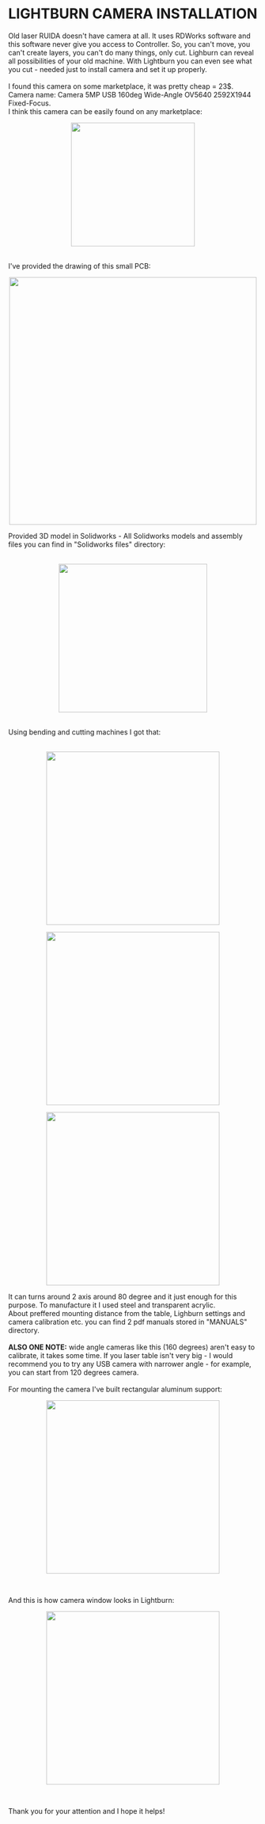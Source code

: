 <h1>LIGHTBURN CAMERA INSTALLATION</h1>

Old laser RUIDA doesn't have camera at all. It uses RDWorks software and this software never give you access to Controller. 
So, you can't move, you can't create layers, you can't do many things, only cut. Lighburn can reveal all possibilities 
of your old machine. With Lightburn you can even see what you cut - needed just to install camera and set it up properly. 
</br> </br>
I found this camera on some marketplace, it was pretty cheap = 23$.</br> 
Camera name: Camera 5MP USB 160deg Wide-Angle OV5640 2592X1944 Fixed-Focus.  </br>
I think this camera can be easily found on any marketplace:

<p align="center">
<img src="https://github.com/user-attachments/assets/8f12824f-009e-4e09-9881-594a7afe749b" width="250" />
</p>
</br>
I've provided the drawing of this small PCB:
<p align="center">
<img src="https://github.com/user-attachments/assets/ddf654bc-d7d9-400f-936f-e787ded41aed" width="500">
</p>
Provided 3D model in Solidworks - All Solidworks models and assembly files you can find in "Solidworks files" directory:
</br></br>
<p align="center">
<img src="https://github.com/user-attachments/assets/61e4bffa-21a0-47ef-9851-8b1bfce0f673" width="300">
</p>

</br>
Using bending and cutting machines I got that:
</br></br>
<p align="center">
<img src="https://github.com/user-attachments/assets/c350c26b-ca2c-4de7-bf9a-6bb144eeeae5" width="350">
</p>
<p align="center">
<img src="https://github.com/user-attachments/assets/726d8c38-655e-4f32-89d5-8be1e1a4c5c1" width="350">
</p>
<p align="center">
<img src="https://github.com/user-attachments/assets/787c62e0-cd18-4b79-bb7d-00bf426fecc1" width="350">
</p>

It can turns around 2 axis around 80 degree and it just enough for this purpose. To manufacture it I used steel and transparent acrylic.
</br>
About preffered mounting distance from the table, Lighburn settings and camera calibration etc. you can find 2 pdf manuals stored in "MANUALS" directory. </br></br>
**ALSO ONE NOTE:**  wide angle cameras like this (160 degrees) aren't easy to calibrate, it takes some time. If you laser table isn't very big - I would recommend you to try any USB camera with narrower angle - for example, you can start from 120 degrees camera.
</br>
</br>
For mounting the camera I've built rectangular aluminum support:
</br>
<p align="center">
<img src="https://github.com/user-attachments/assets/f0ccf84f-4753-4806-8682-fd1349806bef" width="350">
</p>
</br>

And this is how camera window looks in Lightburn:
</br>
<p align="center">
<img src="https://github.com/user-attachments/assets/8eb24a64-e6ba-482f-a1ee-3485f1269f33" width="350">
</p>
</br>

Thank you for your attention and I hope it helps!





